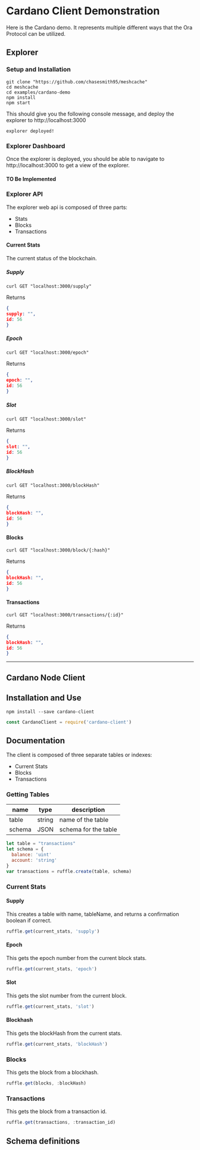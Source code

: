 # Cardano Client Demonstration

Here is the Cardano demo. It represents multiple different ways that the Ora Protocol can be utilized. 


## Explorer 


### Setup and Installation

```console
git clone "https://github.com/chasesmith95/meshcache"
cd meshcache 
cd examples/cardano-demo
npm install
npm start
```

This should give you the following console message, and deploy the explorer to http://localhost:3000

```console 
explorer deployed!
````


### Explorer Dashboard

Once the explorer is deployed, you should be able to navigate to http://localhost:3000 to get a view of the explorer. 

#### TO Be Implemented

### Explorer API

The explorer web api is composed of three parts: 

- Stats
- Blocks 
- Transactions


#### Current Stats 
The current status of the blockchain. 

##### Supply 

```
curl GET "localhost:3000/supply"
```

Returns 

```JSON
{
supply: "",
id: 56 
}

```

##### Epoch

```
curl GET "localhost:3000/epoch"
```

Returns 

```JSON
{
epoch: "",
id: 56 
}

```

##### Slot 

```
curl GET "localhost:3000/slot"
```

Returns 

```JSON
{
slot: "",
id: 56 
}

```

##### BlockHash

```
curl GET "localhost:3000/blockHash"
```

Returns 

```JSON
{
blockHash: "",
id: 56 
}

```


#### Blocks  


```
curl GET "localhost:3000/block/{:hash}"
```


Returns 

```JSON
{
blockHash: "",
id: 56 
}

```

#### Transactions 

```
curl GET "localhost:3000/transactions/{:id}"
```


Returns 

```JSON
{
blockHash: "",
id: 56 
}

```
_____________________________________________________________________

## Cardano Node Client 


## Installation and Use

```
npm install --save cardano-client
```

```javascript 
const CardanoClient = require('cardano-client')
````


## Documentation

The client is composed of three separate tables or indexes: 
- Current Stats
- Blocks 
- Transactions

### Getting Tables 

| name  |  type |  description  
|---    |---    |     ---         |
|  table | string  |  name of the table |
|  schema | JSON  |  schema for the table |


```javascript
let table = "transactions"
let schema = {
  balance: 'uint'
  account: 'string'
}
var transactions = ruffle.create(table, schema)
```


### Current Stats 

#### Supply 

This creates a table with name, tableName, and returns a confirmation boolean if correct.

```javascript
ruffle.get(current_stats, 'supply')
```

#### Epoch

This gets the epoch number from the current block stats. 

```javascript
ruffle.get(current_stats, 'epoch')
```


#### Slot 

This gets the slot number from the current block. 
```javascript
ruffle.get(current_stats, 'slot')
```

#### Blockhash 

This gets the blockHash from the current stats. 

```javascript
ruffle.get(current_stats, 'blockHash')
```


### Blocks 

This gets the block from a blockhash. 

```javascript
ruffle.get(blocks, :blockHash)
```


### Transactions

This gets the block from a transaction id. 

```javascript
ruffle.get(transactions, :transaction_id)
```

## Schema definitions
